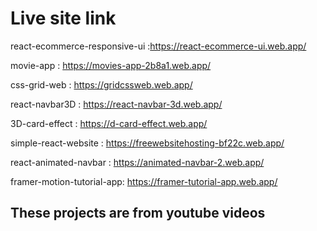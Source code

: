 # Live site link




react-ecommerce-responsive-ui :https://react-ecommerce-ui.web.app/

movie-app : https://movies-app-2b8a1.web.app/

css-grid-web : https://gridcssweb.web.app/

react-navbar3D : https://react-navbar-3d.web.app/

3D-card-effect : https://d-card-effect.web.app/

simple-react-website : https://freewebsitehosting-bf22c.web.app/

react-animated-navbar : https://animated-navbar-2.web.app/

framer-motion-tutorial-app: https://framer-tutorial-app.web.app/

## These projects are from youtube videos
